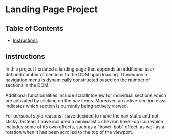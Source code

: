 # Landing Page Project

## Table of Contents

* [Instructions](#instructions)

## Instructions

In this project I created a landing page that appends an additional user-defined
number of sections to the DOM upon loading. Thereupon a navigation menu is
dynamically constructed based on the number of sections in the DOM.

Additional functionalities include scrollIntoView for individual sections which
are activated by clicking on the nav items. Moreover, an active-section class
indicates which section is currently being actively viewed.

For personal style reasons I have decided to make the nav static and not sticky.
Instead, I have included a minimalistic chevron hover-up icon which includes
some of its own effects, such as a "hover-bob" effect, as well as a rotation
when it has been scrolled to the top of the viewport. 
